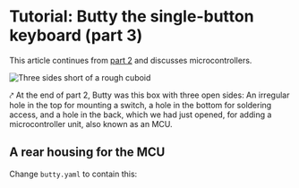 # Tutorial: Butty the single-button keyboard (part 3)

This article continues from [part 2](tutorial-1b.md) and discusses
microcontrollers.

![Three sides short of a rough cuboid](img/butty/open-back-rear.png)

⤤ At the end of part 2, Butty was this box with three open sides: An irregular
hole in the top for mounting a switch, a hole in the bottom for soldering
access, and a hole in the back, which we had just opened, for adding a
microcontroller unit, also known as an MCU.

## A rear housing for the MCU

Change `butty.yaml` to contain this:
